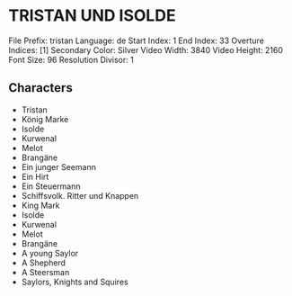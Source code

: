 # TRISTAN UND ISOLDE

File Prefix: tristan
Language: de
Start Index: 1
End Index: 33
Overture Indices: [1]
Secondary Color: Silver
Video Width: 3840
Video Height: 2160
Font Size: 96
Resolution Divisor: 1

## Characters
- Tristan
- König Marke
- Isolde
- Kurwenal
- Melot
- Brangäne
- Ein junger Seemann
- Ein Hirt
- Ein Steuermann
- Schiffsvolk. Ritter und Knappen
- King Mark
- Isolde
- Kurwenal
- Melot
- Brangäne
- A young Saylor
- A Shepherd
- A Steersman
- Saylors, Knights and Squires
